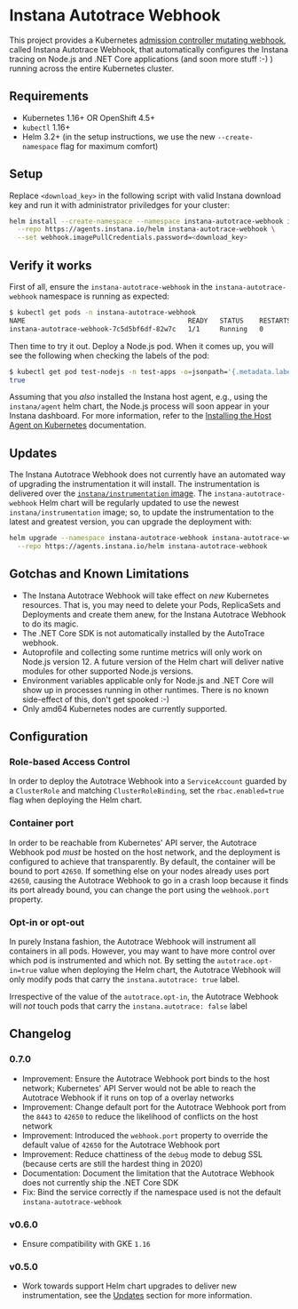 # Instana Autotrace Webhook

This project provides a Kubernetes [admission controller mutating webhook](https://kubernetes.io/blog/2019/03/21/a-guide-to-kubernetes-admission-controllers/), called Instana Autotrace Webhook, that automatically configures the Instana tracing on Node.js and .NET Core applications (and soon more stuff :-) ) running across the entire Kubernetes cluster.

## Requirements

- Kubernetes 1.16+ OR OpenShift 4.5+
- `kubectl` 1.16+
- Helm 3.2+ (in the setup instructions, we use the new `--create-namespace` flag for maximum comfort)

## Setup

Replace `<download_key>` in the following script with valid Instana download key and run it with administrator priviledges for your cluster:

```bash
helm install --create-namespace --namespace instana-autotrace-webhook instana-autotrace-webhook \
  --repo https://agents.instana.io/helm instana-autotrace-webhook \
  --set webhook.imagePullCredentials.password=<download_key>
```

## Verify it works

First of all, ensure the `instana-autotrace-webhook` in the `instana-autotrace-webhook` namespace is running as expected:

```bash
$ kubectl get pods -n instana-autotrace-webhook
NAME                                         READY   STATUS    RESTARTS   AGE
instana-autotrace-webhook-7c5d5bf6df-82w7c   1/1     Running   0          12m
```

Then time to try it out.
Deploy a Node.js pod.
When it comes up, you will see the following when checking the labels of the pod:

```bash
$ kubectl get pod test-nodejs -n test-apps -o=jsonpath='{.metadata.labels.instana-autotrace-applied}'
true
```

Assuming that you _also_ installed the Instana host agent, e.g., using the `instana/agent` helm chart, the Node.js process will soon appear in your Instana dashboard.
For more information, refer to the [Installing the Host Agent on Kubernetes](https://www.instana.com/docs/setup_and_manage/host_agent/on/kubernetes) documentation.

## Updates

The Instana Autotrace Webhook does not currently have an automated way of upgrading the instrumentation it will install.
The instrumentation is delivered over the [`instana/instrumentation` image](https://hub.docker.com/repository/docker/instana/instrumentation).
The `instana-autotrace-webhook` Helm chart will be regularly updated to use the newest `instana/instrumentation` image; so, to update the instrumentation to the latest and greatest version, you can upgrade the deployment with:

```bash
helm upgrade --namespace instana-autotrace-webhook instana-autotrace-webhook \
  --repo https://agents.instana.io/helm instana-autotrace-webhook
```

## Gotchas and Known Limitations

- The Instana Autotrace Webhook will take effect on _new_ Kubernetes resources.
  That is, you may need to delete your Pods, ReplicaSets and Deployments and create them anew, for the Instana Autotrace Webhook to do its magic.
- The .NET Core SDK is not automatically installed by the AutoTrace webhook.
- Autoprofile and collecting some runtime metrics will only work on Node.js version 12.
  A future version of the Helm chart will deliver native modules for other supported Node.js versions.
- Environment variables applicable only for Node.js and .NET Core will show up in processes running in other runtimes.
  There is no known side-effect of this, don't get spooked :-)
- Only amd64 Kubernetes nodes are currently supported.

## Configuration

### Role-based Access Control

In order to deploy the Autotrace Webhook into a `ServiceAccount` guarded by a `ClusterRole` and matching `ClusterRoleBinding`, set the `rbac.enabled=true` flag when deploying the Helm chart.

### Container port

In order to be reachable from Kubernetes' API server, the Autotrace Webhook pod _must_ be hosted on the host network, and the deployment is configured to achieve that transparently.
By default, the container will be bound to port `42650`.
If something else on your nodes already uses port `42650`, causing the Autotrace Webhook to go in a crash loop because it finds its port already bound, you can change the port using the `webhook.port` property.

### Opt-in or opt-out

In purely Instana fashion, the Autotrace Webhook will instrument all containers in all pods.
However, you may want to have more control over which pod is instrumented and which not.
By setting the `autotrace.opt-in=true` value when deploying the Helm chart, the Autotrace Webhook will only modify pods that carry the `instana.autotrace: true` label.

Irrespective of the value of the `autotrace.opt-in`, the Autotrace Webhook will _not_ touch pods that carry the `instana.autotrace: false` label

## Changelog

### 0.7.0

- Improvement: Ensure the Autotrace Webhook port binds to the host network; Kubernetes' API Server would not be able to reach the Autotrace Webhook if it runs on top of a overlay networks
- Improvement: Change default port for the Autotrace Webhook port from the `8443` to `42650` to reduce the likelihood of conflicts on the host network
- Improvement: Introduced the `webhook.port` property to override the default value of `42650` for the Autotrace Webhook port
- Improvement: Reduce chattiness of the `debug` mode to debug SSL (because certs are still the hardest thing in 2020)
- Documentation: Document the limitation that the Autotrace Webhook does not currently ship the .NET Core SDK
- Fix: Bind the service correctly if the namespace used is not the default `instana-autotrace-webhook`

### v0.6.0

- Ensure compatibility with GKE `1.16`

### v0.5.0

- Work towards support Helm chart upgrades to deliver new instrumentation, see the [Updates](#updates) section for more information.
